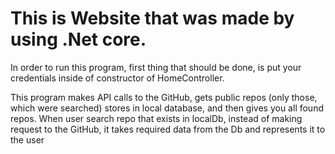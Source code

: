 # This is Website that was made by using .Net core.
In order to run this program, first thing that should be done, is put your credentials inside of constructor of HomeController.

This program makes API calls to the GitHub, gets public repos (only those, which were searched) stores in local database, and then gives you all found repos.
When user search repo that exists in localDb, instead of making request to the GitHub, it takes required data from the Db and represents it to the user
